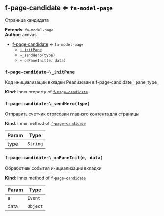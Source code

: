 <a name="module_f-page-candidate"></a>

## f-page-candidate ⇐ <code>fa-model-page</code>
Страница кандидата

**Extends**: <code>fa-model-page</code>  
**Author**: annvas  

* [f-page-candidate](#module_f-page-candidate) ⇐ <code>fa-model-page</code>
    * [`~_initPane`](#module_f-page-candidate.._initPane)
    * [`~_sendHero(type)`](#module_f-page-candidate.._sendHero)
    * [`~_onPaneInit(e, data)`](#module_f-page-candidate.._onPaneInit)

<a name="module_f-page-candidate.._initPane"></a>

### `f-page-candidate~\_initPane`
Код инициализации вкладки
Реализован в f-page-candidate__pane_type_<pane>

**Kind**: inner property of [<code>f-page-candidate</code>](#module_f-page-candidate)  
<a name="module_f-page-candidate.._sendHero"></a>

### `f-page-candidate~\_sendHero(type)`
Отправить счетчик отрисовки главного контента для страницы

**Kind**: inner method of [<code>f-page-candidate</code>](#module_f-page-candidate)  

| Param | Type |
| --- | --- |
| type | <code>String</code> | 

<a name="module_f-page-candidate.._onPaneInit"></a>

### `f-page-candidate~\_onPaneInit(e, data)`
Обработчик события инициализации вкладки

**Kind**: inner method of [<code>f-page-candidate</code>](#module_f-page-candidate)  

| Param | Type |
| --- | --- |
| e | <code>Event</code> | 
| data | <code>Object</code> | 

